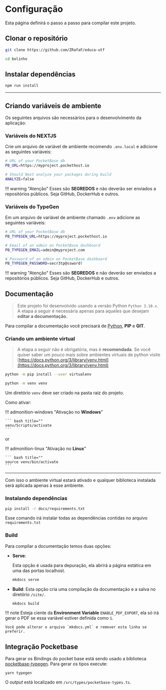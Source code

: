 # Configuração

Esta página definirá o passo a passo para compilar este projeto.


## Clonar o repositório

```bash
git clone https://github.com/ZRafaF/educa-utf

cd bolinho
```


## Instalar dependências

```bash
npm run install
```

---

## Criando variáveis de ambiente
Os seguintes arquivos são necessários para o desenvolvimento da aplicação:

### Variáveis do NEXTJS

Crie um arquivo de variável de ambiente recomendo `.env.local` e adicione as seguintes variáveis:

``` sh
# URL of your PocketBase db
PB_URL=https://myproject.pockethost.io

# Should Next analyze your packages during build
ANALYZE=false
```

!!! warning "Atenção"
    Esses são **SEGREDOS** e não deverão ser enviados a repositórios públicos. Seja GitHub, DockerHub e outros.

### Variáveis do TypeGen

Em um arquivo de variável de ambiente chamado `.env` adicione as seguintes variáveis:

``` sh
# URL of your PocketBase db
PB_TYPEGEN_URL=https://myproject.pockethost.io

# Email of an admin on PocketBase dashboard
PB_TYPEGEN_EMAIL=admin@myproject.com

# Password of an admin on PocketBase dashboard
PB_TYPEGEN_PASSWORD=secr3tp@ssword!
```

!!! warning "Atenção"
    Esses são **SEGREDOS** e não deverão ser enviados a repositórios públicos. Seja GitHub, DockerHub e outros.


## Documentação

> Este projeto foi desenvolvido usando a versão Python `Python 3.10.x`.
> A etapa a seguir é necessária apenas para aqueles que desejam **editar a documentação**.

Para compilar a documentação você precisará de [Python](https://www.python.org/), **PIP** e **GIT**.


### Criando um ambiente virtual

> A etapa a seguir não é obrigatória, mas é **recomendada**. Se você quiser saber um pouco mais sobre ambientes virtuais de python visite [https://docs.python.org/3/library/venv.html](https://docs.python.org/3/library/venv.html)

```bash
python -m pip install --user virtualenv

python -m venv venv
```

Um diretório `venv` deve ser criado na pasta raiz do projeto.

Como ativar:

!!! admonition-windows "Ativação no **Windows**"

    ``` bash title=""
    venv/Scripts/activate
    ```

or

!!! admonition-linux "Ativação no **Linux**"

    ``` bash title=""
    source venv/bin/activate
    ```

---

Com isso o ambiente virtual estará ativado e qualquer biblioteca instalada será aplicada apenas à esse ambiente.

### Instalando dependências

```bash
pip install -r docs/requirements.txt
```

Esse comando irá instalar todas as dependências contidas no arquivo `requirements.txt`

### Build

Para compilar a documentação temos duas opções:

-   **Serve**:

    Esta opção é usada para depuração, ela abrirá a página estática em uma das portas localhost.

    ```bash
    mkdocs serve
    ```

-   **Build**:
    Esta opção cria uma compilação da documentação e a salva no diretório `/site/`.
    ```bash
    mkdocs build
    ```

!!! note
    Esteja ciente da **Environment Variable** `ENABLE_PDF_EXPORT`, ela só irá gerar o PDF se essa variável estiver definida como `1`.

    Você pode alterar o arquivo `mkdocs.yml` e remover esta linha se preferir.


## Integração Pocketbase

Para gerar os Bindings do pocket base está sendo usado a biblioteca [pocketbase-typegen](https://github.com/patmood/pocketbase-typegen). Para gerar os tipos execute:

`yarn typegen`

O *output* está localizado em `/src/types/pocketbase-types.ts`.